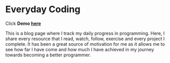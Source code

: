 # Everyday Coding

Click **Demo [here](https://ersinisgor.github.io/everyday-coding/ 'https://ersinisgor.github.io/everyday-coding/')**

This is a blog page where I track my daily progress in programming. Here, I share every resource that I read, watch, follow, exercise and every project I complete. It has been a great source of motivation for me as it allows me to see how far I have come and how much I have achieved in my journey towards becoming a better programmer.
